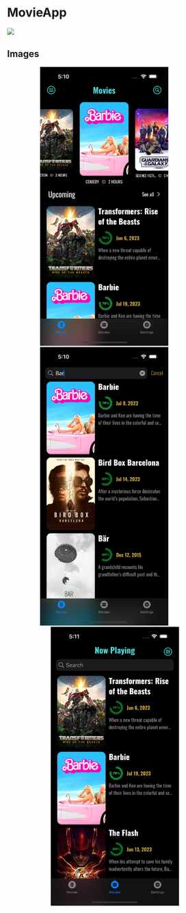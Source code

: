 # MovieApp

![](https://img.shields.io/badge/Swift-FA7343?style=for-the-badge&logo=swift&logoColor=white)

## Images

<p style="text-align: center;">
  <img src="https://github.com/miqoooo/MovieApp/blob/main/Images/Simulator%20Screenshot%20-%20iPhone%2014%20Pro%20-%202023-07-22%20at%2017.10.46.png?raw=true" width="300" style="margin-right: 50px;" />
  <img src="https://github.com/miqoooo/MovieApp/blob/main/Images/Simulator%20Screenshot%20-%20iPhone%2014%20Pro%20-%202023-07-22%20at%2017.10.56.png?raw=true" width="300" style="margin-right: 50px;" />
  <img src="https://github.com/miqoooo/MovieApp/blob/main/Images/Simulator%20Screenshot%20-%20iPhone%2014%20Pro%20-%202023-07-22%20at%2017.11.03.png?raw=true" width="300" />
</p>
